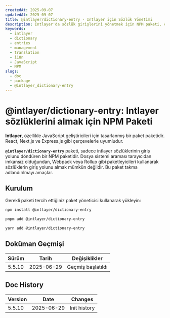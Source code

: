 ```yaml
---
createdAt: 2025-09-07
updatedAt: 2025-09-07
title: @intlayer/dictionary-entry - Intlayer için Sözlük Yönetimi
description: Intlayer'da sözlük girişlerini yönetmek için NPM paketi, çeviri sözlükleri oluşturma, güncelleme ve düzenleme için yardımcı araçlar sağlar.
keywords:
  - intlayer
  - dictionary
  - entries
  - management
  - translation
  - i18n
  - JavaScript
  - NPM
slugs:
  - doc
  - package
  - @intlayer_dictionary-entry
---
```


# @intlayer/dictionary-entry: Intlayer sözlüklerini almak için NPM Paketi

**Intlayer**, özellikle JavaScript geliştiricileri için tasarlanmış bir paket paketidir. React, Next.js ve Express.js gibi çerçevelerle uyumludur.

**`@intlayer/dictionary-entry`** paketi, sadece intlayer sözlüklerinin giriş yolunu döndüren bir NPM paketidir. Dosya sistemi araması tarayıcıdan imkansız olduğundan, Webpack veya Rollup gibi paketleyicileri kullanarak sözlüklerin giriş yolunu almak mümkün değildir. Bu paket takma adlandırılmayı amaçlar.

## Kurulum

Gerekli paketi tercih ettiğiniz paket yöneticisi kullanarak yükleyin:

```bash packageManager="npm"
npm install @intlayer/dictionary-entry
```

```bash packageManager="pnpm"
pnpm add @intlayer/dictionary-entry
```

```bash packageManager="yarn"
yarn add @intlayer/dictionary-entry
```

## Doküman Geçmişi

| Sürüm  | Tarih      | Değişiklikler     |
| ------ | ---------- | ----------------- |
| 5.5.10 | 2025-06-29 | Geçmiş başlatıldı |

## Doc History

| Version | Date       | Changes      |
| ------- | ---------- | ------------ |
| 5.5.10  | 2025-06-29 | Init history |
